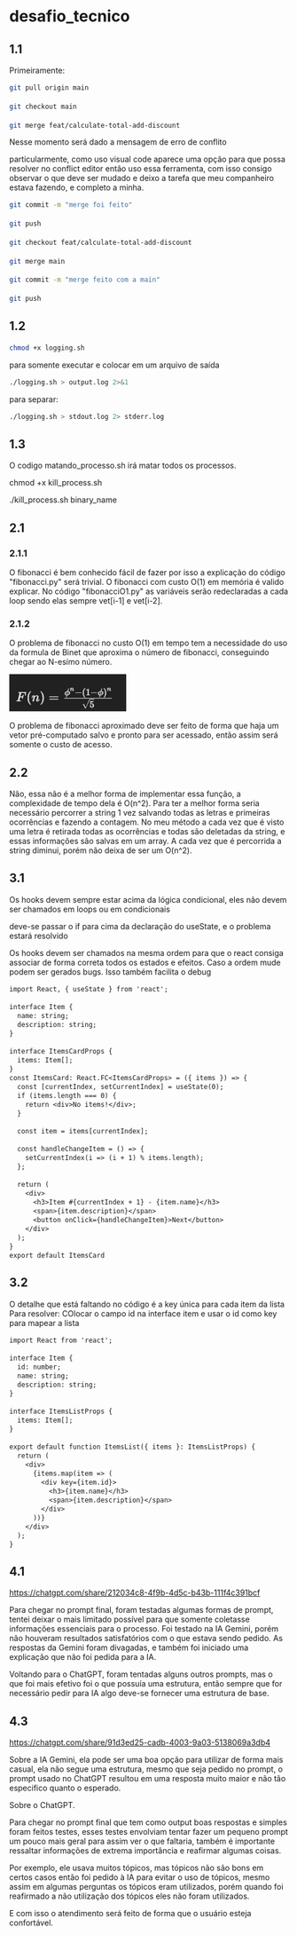 # desafio_tecnico
## 1.1
Primeiramente:
```bash
git pull origin main

git checkout main

git merge feat/calculate-total-add-discount
```

Nesse momento será dado a mensagem de erro de conflito

particularmente, como uso visual code aparece uma opção para que possa resolver no conflict editor
então uso essa ferramenta, com isso consigo observar o que deve ser mudado e deixo a tarefa que meu companheiro estava fazendo, e completo a minha.

```bash
git commit -m "merge foi feito"

git push

git checkout feat/calculate-total-add-discount

git merge main

git commit -m "merge feito com a main"

git push
```

## 1.2
```bash
chmod +x logging.sh
```
para somente executar e colocar em um arquivo de saída
```bash
./logging.sh > output.log 2>&1
```

para separar:
```bash
./logging.sh > stdout.log 2> stderr.log
```

## 1.3

O codigo matando_processo.sh irá matar todos os processos.

chmod +x kill_process.sh


./kill_process.sh binary_name

## 2.1
### 2.1.1
O fibonacci é bem conhecido fácil de fazer por isso a explicação do código "fibonacci.py" será trivial.
O fibonacci com custo O(1) em memória é valido explicar. No código "fibonacciO1.py" as variáveis serão redeclaradas a cada loop sendo elas sempre vet[i-1] e vet[i-2].

### 2.1.2

O problema de fibonacci no custo O(1) em tempo tem a necessidade do uso da formula de Binet que aproxima o número de fibonacci, conseguindo chegar ao N-esímo número.

![alt text](image.png)

O problema de fibonacci aproximado deve ser feito de forma que haja um vetor pré-computado salvo e pronto para ser acessado, então assim será somente o custo de acesso.

## 2.2
Não, essa não é a melhor forma de implementar essa função, a complexidade de tempo dela é O(n^2).
Para ter a melhor forma seria necessário percorrer a string 1 vez salvando todas as letras e primeiras ocorrências e fazendo a contagem.
No meu método a cada vez que é visto uma letra é retirada todas as ocorrências e todas são deletadas da string, e essas informações são salvas em um array.
A cada vez que é percorrida a string diminui, porém não deixa de ser um O(n^2).

## 3.1
Os hooks devem sempre estar acima da lógica condicional, eles não devem ser chamados em loops ou em condicionais

deve-se passar o if para cima da declaração do useState, e o problema estará resolvido

Os hooks devem ser chamados na mesma ordem para que o react consiga associar de forma correta todos os estados e efeitos. Caso a ordem mude podem ser gerados bugs.
Isso também facilita o debug

```tsx
import React, { useState } from 'react';

interface Item {
  name: string;
  description: string;
}

interface ItemsCardProps {
  items: Item[];
}
const ItemsCard: React.FC<ItemsCardProps> = ({ items }) => {
  const [currentIndex, setCurrentIndex] = useState(0);
  if (items.length === 0) {
    return <div>No items!</div>;
  }

  const item = items[currentIndex];

  const handleChangeItem = () => {
    setCurrentIndex(i => (i + 1) % items.length);
  };

  return (
    <div>
      <h3>Item #{currentIndex + 1} - {item.name}</h3>
      <span>{item.description}</span>
      <button onClick={handleChangeItem}>Next</button>
    </div>
  );
}
export default ItemsCard
```


## 3.2

O detalhe que está faltando no código é a key única para cada item da lista
Para resolver:
COlocar o campo id na interface item e usar o id como key para mapear a lista

```tsx
import React from 'react';

interface Item {
  id: number;
  name: string;
  description: string;
}

interface ItemsListProps {
  items: Item[];
}

export default function ItemsList({ items }: ItemsListProps) {
  return (
    <div>
      {items.map(item => (
        <div key={item.id}>
          <h3>{item.name}</h3>
          <span>{item.description}</span>
        </div>
      ))}
    </div>
  );
}
```

## 4.1
https://chatgpt.com/share/212034c8-4f9b-4d5c-b43b-111f4c391bcf

Para chegar no prompt final, foram testadas algumas formas de prompt, tentei deixar o mais limitado possível para que somente coletasse informações essenciais para o processo.
Foi testado na IA Gemini, porém não houveram resultados satisfatórios com o que estava sendo pedido.
As respostas da Gemini foram divagadas, e também foi iniciado uma explicação que não foi pedida para a IA.

Voltando para o ChatGPT, foram tentadas alguns outros prompts, mas o que foi mais efetivo foi o que possuía uma estrutura, então sempre que for necessário pedir para IA algo deve-se
fornecer uma estrutura de base.

## 4.3
https://chatgpt.com/share/91d3ed25-cadb-4003-9a03-5138069a3db4

Sobre a IA Gemini, ela pode ser uma boa opção para utilizar de forma mais casual, ela não segue uma estrutura, mesmo que seja pedido no prompt, o prompt usado no ChatGPT resultou em uma resposta muito maior e não tão especifico quanto o esperado.

Sobre o ChatGPT.

Para chegar no prompt final que tem como output boas respostas e simples foram feitos testes, esses testes envolviam tentar fazer um pequeno prompt um pouco mais geral
para assim ver o que faltaria, também é importante ressaltar informações de extrema importância e reafirmar algumas coisas.

Por exemplo, ele usava muitos tópicos, mas tópicos não são bons em certos casos então foi pedido à IA para evitar o uso de tópicos, mesmo assim em algumas perguntas
os tópicos eram utilizados, porém quando foi reafirmado a não utilização dos tópicos eles não foram utilizados.

E com isso o atendimento será feito de forma que o usuário esteja confortável.


